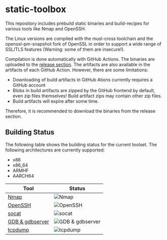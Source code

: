 # static-toolbox

This repository includes prebuild static binaries and build-recipes for various tools like Nmap and OpenSSH.

The Linux versions are compiled with the musl-cross toolchain and the openssl-pm-snapshot fork of OpenSSL in order to support a wide range of SSL/TLS features (Warning: some of them are insecure!).

Compilation is done automatically with GitHub Actions. The binaries are uploaded to the [release section](https://github.com/ernw/static-toolbox/releases). The artifacts are also available in the artifacts of each GitHub Action. However, there are some limitations:

* Downloading of build artifacts in GitHub Ations currently requires a GitHub account
* Blobs in build artifacts are zipped by the GitHub frontend by default, even zip files themselves! Build artifact zips may contain other zip files.
* Build artifacts will expire after some time.

Therefore, it is recommended to download the binaries from the release section.

## Building Status

The following table shows the building status for the current toolset. The following architectures are currently supported:

* x86
* x86_64
* ARMHF
* AARCH64

| Tool | Status |
| ---- | ------ |
|[Nmap](https://github.com/takeshixx/static-toolbox/actions?query=workflow%3A%22Nmap%22)|![Nmap](https://github.com/takeshixx/static-toolbox/workflows/Nmap/badge.svg)|
|[OpenSSH](https://github.com/takeshixx/static-toolbox/actions?query=workflow%3A%22OpenSSH%22)|![OpenSSH](https://github.com/takeshixx/static-toolbox/workflows/OpenSSH/badge.svg)|
|[socat](https://github.com/takeshixx/static-toolbox/actions?query=workflow%3A%22socat%22)|![socat](https://github.com/takeshixx/static-toolbox/workflows/socat/badge.svg)|
|[GDB & gdbserver](https://github.com/takeshixx/static-toolbox/actions?query=workflow%3AGDB)|![GDB & gdbserver](https://github.com/takeshixx/static-toolbox/workflows/GDB%20&%20gdbserver/badge.svg)|
|[tcpdump](https://github.com/takeshixx/static-toolbox/actions?query=workflow%3A%22tcpdump%22)|![tcpdump](https://github.com/takeshixx/static-toolbox/workflows/tcpdump/badge.svg)|

